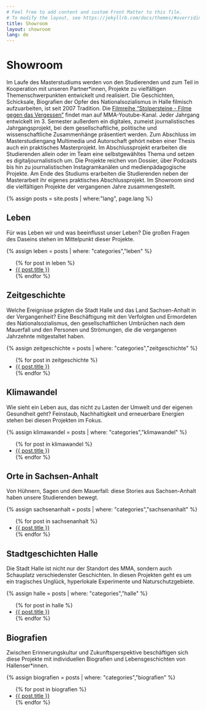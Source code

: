 ```yaml
---
# Feel free to add content and custom Front Matter to this file.
# To modify the layout, see https://jekyllrb.com/docs/themes/#overriding-theme-defaults
title: Showroom
layout: showroom
lang: de
---
```


<!-- Der Inhalt dieser Seite wird über _layouts/showroom.html generiert. -->

# Showroom

Im Laufe des Masterstudiums werden von den Studierenden und zum Teil in Kooperation mit unseren Partner*innen, Projekte zu vielfältigen Themenschwerpunkten entwickelt und realisiert. Die Geschichten, Schicksale, Biografien der Opfer des Nationalsozialismus in Halle filmisch aufzuarbeiten, ist seit 2007 Tradition. Die [Filmreihe “Stolpersteine - Filme gegen das Vergessen”](https://www.youtube.com/playlist?list=PLxt_Og7CuhTYAPvq2aYLgvHPvZojaJh45) findet man auf MMA-Youtube-Kanal. Jeder Jahrgang entwickelt im 3. Semester außerdem ein digitales, zumeist journalistisches Jahrgangsprojekt, bei dem gesellschaftliche, politische und wissenschaftliche Zusammenhänge präsentiert werden. Zum Abschluss im Masterstudiengang Multimedia und Autorschaft gehört neben einer Thesis auch ein praktisches Masterprojekt. Im Abschlussprojekt erarbeiten die Studierenden allein oder im Team eine selbstgewähltes Thema und setzen es digitaljournalistisch um. Die Projekte reichen von Dossier, über Podcasts bis hin zu journalistischen Instagramkanälen und medienpädagogische Projekte. Am Ende des Studiums erarbeiten die Studierenden neben der Masterarbeit ihr eigenes praktisches Abschlussprojekt. Im Showroom sind die vielfältigen Projekte der vergangenen Jahre zusammengestellt.

{% assign posts = site.posts | where:"lang", page.lang %}

## Leben

Für was Leben wir und was beeinflusst unser Leben? Die großen Fragen des Daseins stehen im Mittelpunkt dieser Projekte.

{% assign leben = posts | where: "categories","leben" %}
<ul class="showroom-list">
{% for post in leben %}
<li><a href="{{ post.url }}" data-storefront-image="{{ post.image }}" data-storefront-title="{{ post.title }}" data-storefront-description="{{ post.description }}" class="storefront-anchor">{{ post.title }}</a></li>
{% endfor %}</ul>

## Zeitgeschichte

Welche Ereignisse prägten die Stadt Halle und das Land Sachsen-Anhalt in der Vergangenheit? Eine Beschäftigung mit den Verfolgten und Ermordeten des Nationalsozialismus, den gesellschaftlichen Umbrüchen nach dem Mauerfall und den Personen und Strömungen, die die vergangenen Jahrzehnte mitgestaltet haben. 

{% assign zeitgeschichte = posts | where: "categories","zeitgeschichte" %}
<ul class="showroom-list">
{% for post in zeitgeschichte %}
<li><a href="{{ post.url }}" data-storefront-image="{{ post.image }}" data-storefront-title="{{ post.title }}" data-storefront-description="{{ post.description }}" class="storefront-anchor">{{ post.title }}</a></li>
{% endfor %}</ul>

## Klimawandel

Wie sieht ein Leben aus, das nicht zu Lasten der Umwelt und der eigenen Gesundheit geht? Feinstaub, Nachhaltigkeit und erneuerbare Energien stehen bei diesen Projekten im Fokus.

{% assign klimawandel = posts | where: "categories","klimawandel" %}
<ul class="showroom-list">
{% for post in klimawandel %}
<li><a href="{{ post.url }}" data-storefront-image="{{ post.image }}" data-storefront-title="{{ post.title }}" data-storefront-description="{{ post.description }}" class="storefront-anchor">{{ post.title }}</a></li>
{% endfor %}</ul>

## Orte in Sachsen-Anhalt

Von Hühnern, Sagen und dem Mauerfall: diese Stories aus Sachsen-Anhalt haben unsere Studierenden bewegt.

{% assign sachsenanhalt = posts | where: "categories","sachsenanhalt" %}
<ul class="showroom-list">
{% for post in sachsenanhalt %}
<li><a href="{{ post.url }}" data-storefront-image="{{ post.image }}" data-storefront-title="{{ post.title }}" data-storefront-description="{{ post.description }}" class="storefront-anchor">{{ post.title }}</a></li>
{% endfor %}</ul>

## Stadtgeschichten Halle

Die Stadt Halle ist nicht nur der Standort des MMA, sondern auch Schauplatz verschiedenster Geschichten. In diesen Projekten geht es um ein tragisches Unglück, hyperlokale Experimente und Naturschutzgebiete.

{% assign halle = posts | where: "categories","halle" %}
<ul class="showroom-list">
{% for post in halle %}
<li><a href="{{ post.url }}" data-storefront-image="{{ post.image }}" data-storefront-title="{{ post.title }}" data-storefront-description="{{ post.description }}" class="storefront-anchor">{{ post.title }}</a></li>
{% endfor %}</ul>

## Biografien

Zwischen Erinnerungskultur und Zukunftsperspektive beschäftigen sich diese Projekte mit individuellen Biografien und Lebensgeschichten von Hallenser*innen.

{% assign biografien = posts | where: "categories","biografien" %}
<ul class="showroom-list">
{% for post in biografien %}
<li><a href="{{ post.url }}" data-storefront-image="{{ post.image }}" data-storefront-title="{{ post.title }}" data-storefront-description="{{ post.description }}" class="storefront-anchor">{{ post.title }}</a></li>
{% endfor %}</ul>
